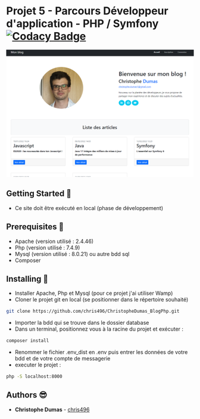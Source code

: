 # Projet 5 - Parcours Développeur d'application - PHP / Symfony [![Codacy Badge](https://app.codacy.com/project/badge/Grade/467df3705c9743cd9569539f8702b7f1)](https://www.codacy.com/gh/chris496/ChristopheDumas_BlogPhp/dashboard?utm_source=github.com&amp;utm_medium=referral&amp;utm_content=chris496/ChristopheDumas_BlogPhp&amp;utm_campaign=Badge_Grade)

<p align="center">
<img src="./assets/img/CaptureAccueil.png" alt="capture d'écran" width="600px"/>
</p>

## Getting Started &#x1F3C1;

*   Ce site doit être exécuté en local (phase de développement)

## Prerequisites &#x1F4DC;

*   Apache (version utilisé : 2.4.46)  
*   Php (version utilisé : 7.4.9)
*   Mysql (version utilisé : 8.0.21) ou autre bdd sql
*   Composer

## Installing &#x1F4BE;

*   Installer Apache, Php et Mysql (pour ce projet j'ai utiliser Wamp)
*   Cloner le projet git en local (se positionner dans le répertoire souhaité)

```bash
git clone https://github.com/chris496/ChristopheDumas_BlogPhp.git
```

*   Importer la bdd qui se trouve dans le dossier database
*   Dans un terminal, positionnez vous à la racine du projet et exécuter :

```bash
composer install
```

*   Renommer le fichier .env_dist en .env puis entrer les données de votre bdd et de votre compte de messagerie
*   executer le projet :

```bash
php -S localhost:8000
```

## Authors &#x1F60E;

*   **Christophe Dumas** - [chris496](https://github.com/chris496)
